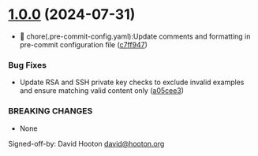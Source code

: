 # [1.0.0](https://github.com/djh00t/sops-pre-commit/compare/v0.0.2...v1.0.0) (2024-07-31)


* 🔧 chore(.pre-commit-config.yaml):Update comments and formatting in pre-commit configuration file ([c7ff947](https://github.com/djh00t/sops-pre-commit/commit/c7ff947a080ec5a3f5c13dbdf29e4b4ce803b73f))


### Bug Fixes

* Update RSA and SSH private key checks to exclude invalid examples and ensure matching valid content only ([a05cee3](https://github.com/djh00t/sops-pre-commit/commit/a05cee36cd8f2e66fe404b22a2843becbb9d7d8a))


### BREAKING CHANGES

* None

Signed-off-by: David Hooton <david@hooton.org>
